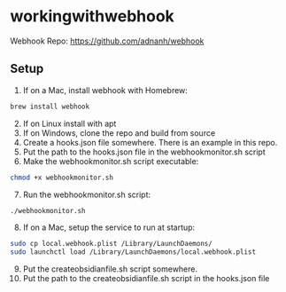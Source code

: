 # workingwithwebhook

Webhook Repo: https://github.com/adnanh/webhook

## Setup

1. If on a Mac, install webhook with Homebrew:
```bash
brew install webhook
``` 
2. If on Linux install with apt
3. If on Windows, clone the repo and build from source
4. Create a hooks.json file somewhere. There is an example in this repo.
5. Put the path to the hooks.json file in the webhookmonitor.sh script
6. Make the webhookmonitor.sh script executable:
```bash
chmod +x webhookmonitor.sh
```
7. Run the webhookmonitor.sh script:
```bash
./webhookmonitor.sh
```
8. If on a Mac, setup the service to run at startup:
```bash
sudo cp local.webhook.plist /Library/LaunchDaemons/
sudo launchctl load /Library/LaunchDaemons/local.webhook.plist
```
9. Put the createobsidianfile.sh script somewhere. 
10. Put the path to the createobsidianfile.sh script in the hooks.json file
